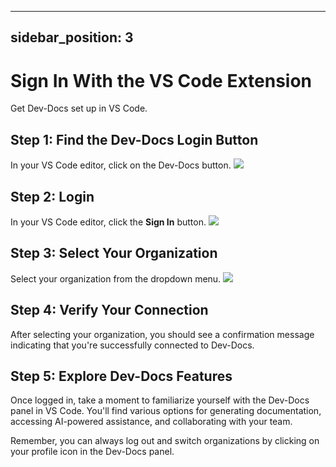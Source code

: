 

  ---
sidebar_position: 3
---

# Sign In With the VS Code Extension

Get Dev-Docs set up in VS Code.

## Step 1: Find the Dev-Docs Login Button

In your VS Code editor, click on the Dev-Docs button.
![](/img/use_ai_to_generate_api_documentation/step_1.png)

## Step 2: Login

In your VS Code editor, click the **Sign In** button.
![](/img/use_ai_to_generate_api_documentation/step_2.png)

## Step 3: Select Your Organization

Select your organization from the dropdown menu.
![](/img/create_your_first_codelab_in_your_playgrounds_repo/step_8.png)

## Step 4: Verify Your Connection

After selecting your organization, you should see a confirmation message indicating that you're successfully connected to Dev-Docs.

## Step 5: Explore Dev-Docs Features

Once logged in, take a moment to familiarize yourself with the Dev-Docs panel in VS Code. You'll find various options for generating documentation, accessing AI-powered assistance, and collaborating with your team.

Remember, you can always log out and switch organizations by clicking on your profile icon in the Dev-Docs panel.

  